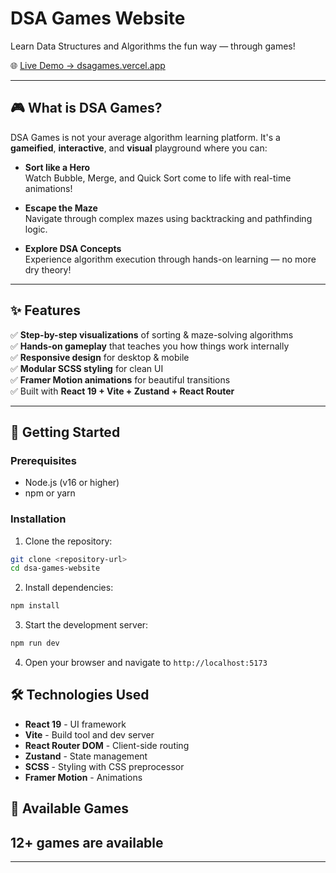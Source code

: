 # DSA Games Website
Learn Data Structures and Algorithms the fun way — through games!

🌐 [Live Demo → dsagames.vercel.app](https://dsagames.vercel.app)

---

## 🎮 What is DSA Games?

DSA Games is not your average algorithm learning platform. It's a **gameified**, **interactive**, and **visual** playground where you can:

- **Sort like a Hero**  
  Watch Bubble, Merge, and Quick Sort come to life with real-time animations!

- **Escape the Maze**  
  Navigate through complex mazes using backtracking and pathfinding logic.

- **Explore DSA Concepts**  
  Experience algorithm execution through hands-on learning — no more dry theory!

---

## ✨ Features

✅ **Step-by-step visualizations** of sorting & maze-solving algorithms  
✅ **Hands-on gameplay** that teaches you how things work internally  
✅ **Responsive design** for desktop & mobile  
✅ **Modular SCSS styling** for clean UI  
✅ **Framer Motion animations** for beautiful transitions  
✅ Built with **React 19 + Vite + Zustand + React Router**

---

## 🚀 Getting Started

### Prerequisites

- Node.js (v16 or higher)
- npm or yarn

### Installation

1. Clone the repository:
```bash
git clone <repository-url>
cd dsa-games-website
```

2. Install dependencies:
```bash
npm install
```

3. Start the development server:
```bash
npm run dev
```

4. Open your browser and navigate to `http://localhost:5173`

## 🛠️ Technologies Used

- **React 19** - UI framework
- **Vite** - Build tool and dev server
- **React Router DOM** - Client-side routing
- **Zustand** - State management
- **SCSS** - Styling with CSS preprocessor
- **Framer Motion** - Animations

## 🎯 Available Games
## 12+ games are available 
---
